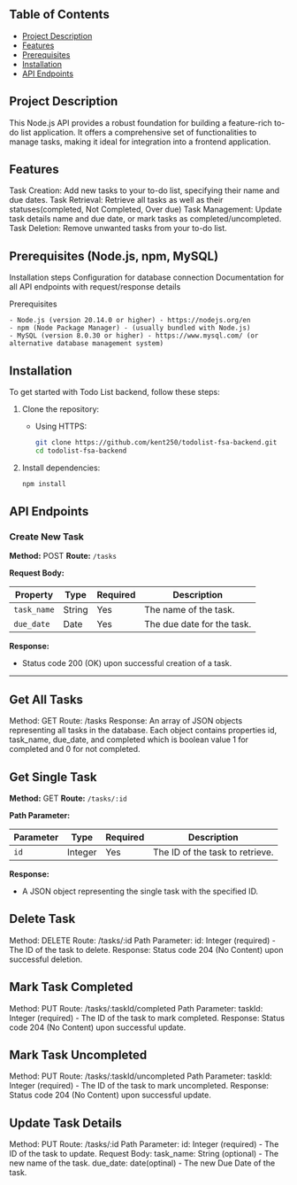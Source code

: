 ## Table of Contents

- [Project Description](#project-description)
- [Features](#features)
- [Prerequisites](#prerequisites)
- [Installation ](#installation)
- [API Endpoints ](#api-endpoints)

## Project Description

This Node.js API provides a robust foundation for building a feature-rich to-do list application. It offers a comprehensive set of functionalities to manage tasks, making it ideal for integration into a frontend application.

## Features

Task Creation: Add new tasks to your to-do list, specifying their name and due dates.
Task Retrieval: Retrieve all tasks as well as their statuses(completed, Not Completed, Over due)
Task Management: Update task details name and due date, or mark tasks as completed/uncompleted.
Task Deletion: Remove unwanted tasks from your to-do list.


##  Prerequisites (Node.js, npm, MySQL)

Installation steps
Configuration for database connection
Documentation for all API endpoints with request/response details

Prerequisites

    - Node.js (version 20.14.0 or higher) - https://nodejs.org/en
    - npm (Node Package Manager) - (usually bundled with Node.js)
    - MySQL (version 8.0.30 or higher) - https://www.mysql.com/ (or alternative database management system)

## Installation

To get started with Todo List backend, follow these steps:

1. Clone the repository:

    - Using HTTPS:
        ```bash
        git clone https://github.com/kent250/todolist-fsa-backend.git
        cd todolist-fsa-backend
        ```

2. Install dependencies:
    ```bash
    npm install
    ```

## API Endpoints

 ### Create New Task

**Method:** POST
**Route:** `/tasks`

**Request Body:**

| Property        | Type     | Required | Description                                      |
|------------------|----------|-----------|--------------------------------------------------|
| `task_name`       | String   | Yes      | The name of the task.                          |
| `due_date`        | Date     | Yes      | The due date for the task.           |

**Response:**

* Status code 200 (OK) upon successful creation of a task.

---

## Get All Tasks

Method: GET
Route: /tasks
Response: An array of JSON objects representing all tasks in the database. Each object contains properties id, task_name, due_date, and completed which is boolean value 1 for completed and 0 for not completed.


## Get Single Task


**Method:** GET
**Route:** `/tasks/:id`

**Path Parameter:**

| Parameter | Type     | Required | Description                                  |
|-----------|----------|-----------|----------------------------------------------|
| `id`       | Integer  | Yes      | The ID of the task to retrieve.             |

**Response:**

* A JSON object representing the single task with the specified ID.

## Delete Task

Method: DELETE
Route: /tasks/:id
Path Parameter:
    id: Integer (required) - The ID of the task to delete.
Response: Status code 204 (No Content) upon successful deletion.

## Mark Task Completed

Method: PUT
Route: /tasks/:taskId/completed
Path Parameter:
    taskId: Integer (required) - The ID of the task to mark completed.
Response: Status code 204 (No Content) upon successful update.

## Mark Task Uncompleted

Method: PUT
Route: /tasks/:taskId/uncompleted
Path Parameter:
    taskId: Integer (required) - The ID of the task to mark uncompleted.
Response: Status code 204 (No Content) upon successful update.

## Update Task Details

Method: PUT
Route: /tasks/:id
Path Parameter:
    id: Integer (required) - The ID of the task to update.
Request Body:
    task_name: String (optional) - The new name of the task.
    due_date: date(optinal) - The new Due Date of the task.























